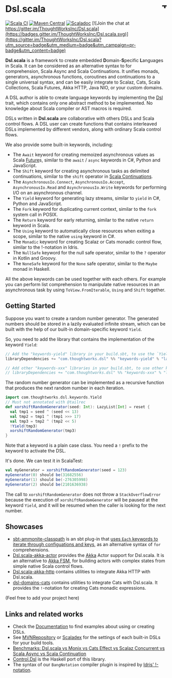# Dsl.scala <a href="http://thoughtworks.com/"><img align="right" src="https://www.thoughtworks.com/imgs/tw-logo.png" title="ThoughtWorks" height="15"/></a>

[![Scala CI](https://github.com/ThoughtWorksInc/Dsl.scala/actions/workflows/scala.yml/badge.svg)](https://github.com/ThoughtWorksInc/Dsl.scala/actions/workflows/scala.yml)
[![Maven Central](https://img.shields.io/maven-central/v/com.thoughtworks.dsl/dsl_2.13.svg)](https://search.maven.org/search?q=g:com.thoughtworks.dsl)
[![Scaladoc](https://javadoc.io/badge/com.thoughtworks.dsl/dsl_3.svg?label=scaladoc)](https://javadoc.io/page/com.thoughtworks.dsl/dsl_3/latest/com/thoughtworks/dsl.html)
[![Join the chat at https://gitter.im/ThoughtWorksInc/Dsl.scala](https://badges.gitter.im/ThoughtWorksInc/Dsl.scala.svg)](https://gitter.im/ThoughtWorksInc/Dsl.scala?utm_source=badge&utm_medium=badge&utm_campaign=pr-badge&utm_content=badge)

**Dsl.scala** is a framework to create embedded **D**omain-**S**pecific **L**anguages in Scala. It can be considered as an alternative syntax to for comprehension, Scala Async and Scala Continuations. It unifies monads, generators, asynchronous functions, coroutines and continuations to a single universal syntax, and can be easily integrate to Scalaz, Cats, Scala Collections, Scala Futures, Akka HTTP, Java NIO, or your custom domains.

A DSL author is able to create language keywords by implementing the [Dsl](https://javadoc.io/page/com.thoughtworks.dsl/dsl_2.12/latest/com/thoughtworks/dsl/Dsl.html) trait, which contains only one abstract method to be implemented. No knowledge about Scala compiler or AST macros is required.

DSLs written in **Dsl.scala** are collaborative with others DSLs and Scala control flows. A DSL user can create functions that contains interleaved DSLs implemented by different vendors, along with ordinary Scala control flows.

We also provide some built-in keywords, including:

 * The `Await` keyword for creating memoized asynchronous values as Scala [Future](https://docs.scala-lang.org/overviews/core/futures.html)s, similar to the `await` / `async` keywords in C#, Python and JavaScript.
 * The `Shift` keyword for creating asynchronous tasks as delimited continuations, similar to the `shift` operator in [Scala Continuations](https://github.com/scala/scala-continuations).
 * The `AsynchronousIo.Connect`, `AsynchronousIo.Accept`, `AsynchronousIo.Read` and `AsynchronousIo.Write` keywords for performing I/O on an asynchronous channel.
 * The `Yield` keyword for generating lazy streams, similar to `yield` in C#, Python and JavaScript.
 * The `Fork` keyword for duplicating current context, similar to the `fork` system call in POSIX.
 * The `Return` keyword for early returning, similar to the native `return` keyword in Scala.
 * The `Using` keyword to automatically close resources when exiting a scope, similar to the native `using` keyword in C#.
 * The `Monadic` keyword for creating Scalaz or Cats monadic control flow, similar to the !-notation in Idris.
 * The `NullSafe` keyword for the null safe operator, similar to the `?` operator in Kotlin and Groovy.
 * The `NoneSafe` keyword for the `None` safe operator, similar to the `Maybe` monad in Haskell.

All the above keywords can be used together with each others. For example you can perform list comprehension to manipulate native resources in an asynchronous task by using `ToView.FromIterable`, `Using` and `Shift` together.

## Getting Started

Suppose you want to create a random number generator. The generated numbers should be stored in a lazily evaluated infinite stream, which can be built with the help of our built-in domain-specific keyword `Yield`.

So, you need to add the library that contains the implementation of the keyword `Yield`:

``` scala
// Add the "keywords-yield" library in your build.sbt, to use the `Yield` keyword
libraryDependencies += "com.thoughtworks.dsl" %% "keywords-yield" % "latest.release"

// Add other "keywords-xxx" libraries in your build.sbt, to use other keywords
// libraryDependencies += "com.thoughtworks.dsl" %% "keywords-xxx" % "latest.release"
```

The random number generator can be implemented as a recursive function that produces the next random number in each iteration.

```scala
import com.thoughtworks.dsl.keywords.Yield
// Must not annotated with @tailrec
def xorshiftRandomGenerator(seed: Int): LazyList[Int] = reset {
  val tmp1 = seed ^ (seed << 13)
  val tmp2 = tmp1 ^ (tmp1 >>> 17)
  val tmp3 = tmp2 ^ (tmp2 << 5)
  !Yield(tmp3)
  xorshiftRandomGenerator(tmp3)
}
```

Note that a keyword is a plain case class. You need a `!` prefix to the keyword to activate the DSL.

It's done. We can test it in ScalaTest:

```scala
val myGenerator = xorshiftRandomGenerator(seed = 123)
myGenerator(0) should be(31682556)
myGenerator(1) should be(-276305998)
myGenerator(2) should be(2101636938)
```

The call to `xorshiftRandomGenerator` does not throw a `StackOverflowError` because the execution of `xorshiftRandomGenerator` will be paused at the keyword `Yield`, and it will be resumed when the caller is looking for the next number.

## Showcases

* [sbt-ammonite-classpath](https://github.com/ThoughtWorksInc/sbt-ammonite-classpath) is an sbt plug-in that [uses `Each` keywords to iterate through configuations and keys](https://github.com/ThoughtWorksInc/sbt-ammonite-classpath/blob/793bc20/src/main/scala/com/thoughtworks/deeplearning/sbtammoniteclasspath/AmmoniteClasspath.scala#L23), as an alternative syntax of `for` comprehensions.
* [Dsl.scala-akka-actor](https://github.com/Atry/Dsl.scala-akka-actor) provides the [Akka](https://akka.io/) Actor support for Dsl.scala. It is an alternative to [Akka FSM](https://doc.akka.io/docs/akka/current/fsm.html), for building actors with complex states from simple native Scala control flows.
* [Dsl.scala-akka-http](https://github.com/ThoughtWorksInc/Dsl.scala-akka-http/) contains utilities to integrate Akka HTTP with Dsl.scala.
* [dsl-domains-cats](https://github.com/ThoughtWorksInc/dsl-domains-cats) contains utilities to integrate Cats with Dsl.scala. It provides the `!`-notation for creating Cats monadic expressions.

  
(Feel free to add your project here)

## Links and related works

* Check the [Documentation](https://javadoc.io/page/com.thoughtworks.dsl/dsl_3/latest/com/thoughtworks/dsl.html) to find examples about using or creating DSLs.
* See [MVNRepository](http://mvnrepository.com/artifact/com.thoughtworks.dsl?sort=newest) or [Scaladex](https://index.scala-lang.org/thoughtworksinc/dsl.scala) for the settings of each built-in DSLs for your build tools.
* [Benchmarks: Dsl.scala vs Monix vs Cats Effect vs Scalaz Concurrent vs Scala Async vs Scala Continuation](https://github.com/ThoughtWorksInc/Dsl.scala/wiki/Benchmarks:-Dsl.scala-vs-Monix-vs-Cats-Effect-vs-Scalaz-Concurrent-vs-Scala-Async-vs-Scala-Continuation)
* [Control.Dsl](https://github.com/Atry/Control.Dsl) is the Haskell port of this library.
* The syntax of our `BangNotation` compiler plugin is inspired by [Idris' !-notation](http://docs.idris-lang.org/en/latest/tutorial/interfaces.html#notation).
